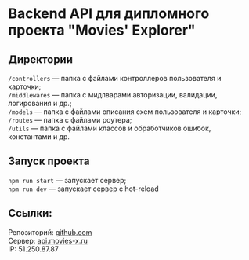 # Backend API для дипломного проекта "Movies' Explorer"

## Директории

`/controllers` — папка с файлами контроллеров пользователя и карточки;   
`/middlewares` — папка с мидлварами авторизации, валидации, логирования и др.;   
`/models` — папка с файлами описания схем пользователя и карточки;   
`/routes` — папка с файлами роутера;   
`/utils` — папка с файлами классов и обработчиков ошибок, константами и др.

## Запуск проекта

`npm run start` — запускает сервер;   
`npm run dev` — запускает сервер с hot-reload

## Ссылки:

Репозиторий: [github.com](https://github.com/vkrasnova/movies-explorer-api)   
Сервер: [api.movies-x.ru](https://api.movies-x.ru)   
IP: 51.250.87.87
